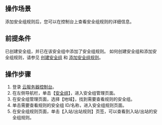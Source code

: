 ## 操作场景
添加安全组规则后，您可以在控制台上查看安全组规则的详细信息。

## 前提条件
已创建安全组，并已在该安全组中添加了安全组规则。
如何创建安全组和添加安全组规则，请参见 [创建安全组](https://cloud.tencent.com/document/product/215/20398) 和 [添加安全组规则](https://cloud.tencent.com/document/product/215/39790)。

## 操作步骤
1. 登录 [云服务器控制台](https://console.cloud.tencent.com/cvm/index)。
2. 在左侧导航栏，单击【[安全组](https://console.cloud.tencent.com/cvm/securitygroup)】，进入安全组管理页面。
3. 在安全组管理页面，选择【地域】，找到需要查看规则的安全组。
4. 单击需要查看规则的安全组 ID/名称，进入安全组规则页面。
5. 在安全组规则页面，单击【入站/出站规则】页签，可以查看到入站/出站的安全组规则。 

